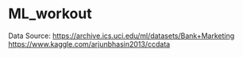 # ML_workout

Data Source: https://archive.ics.uci.edu/ml/datasets/Bank+Marketing
             https://www.kaggle.com/arjunbhasin2013/ccdata
